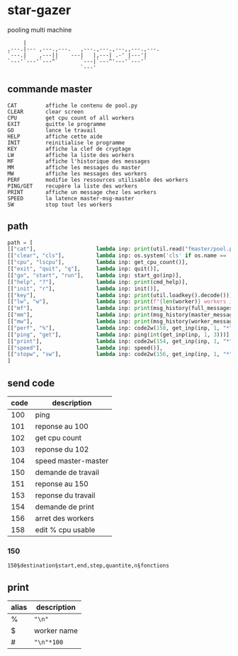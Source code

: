 # star-gazer
pooling multi machine

```
     |
,---.|--- ,---.,---.   ,---.,---.,---,,---.,---.
`---.|    ,---||    ---|   |,---| .-' |---'|
`---'`---'`---^`       `---|`---^'---'`---'`
                       `---'
```

## commande master

```
CAT         affiche le contenu de pool.py
CLEAR       clear screen
CPU         get cpu count of all workers
EXIT        quitte le programme
GO          lance le travail
HELP        affiche cette aide
INIT        reinitialise le programme
KEY         affiche la clef de cryptage
LW          affiche la liste des workers
MF          affiche l'historique des messages
MM          affiche les messages du master
MW          affiche les messages des workers
PERF        modifie les ressources utilisable des workers
PING/GET    recupère la liste des workers
PRINT       affiche un message chez les workers
SPEED       la latence master-msg-master
SW          stop tout les workers
```

## path

```py
path = [
[["cat"],                   lambda inp: print(util.read("fmaster/pool.py"))],
[["clear", "cls"],          lambda inp: os.system('cls' if os.name == 'nt' else 'clear')],
[["cpu", "lscpu"],          lambda inp: get_cpu_count()],
[["exit", "quit", "q"],     lambda inp: quit()],
[["go", "start", "run"],    lambda inp: start_go(inp)],
[["help", "?"],             lambda inp: print(cmd_help)],
[["init", "r"],             lambda inp: init()],
[["key"],                   lambda inp: print(util.loadkey().decode())],
[["lw", "w"],               lambda inp: print(f"{len(worker)} workers in list\n", "\n ".join([f"{worker.index(w)}. {w}" for w in worker]))],
[["mf"],                    lambda inp: print(msg_history(full_messages))],
[["mm"],                    lambda inp: print(msg_history(master_messages))],
[["mw"],                    lambda inp: print(msg_history(worker_messages))],
[["perf", "%"],             lambda inp: code2w(158, get_inp(inp, 1, "*"), get_inp(inp, 2, 100))],
[["ping", "get"],           lambda inp: ping(int(get_inp(inp, 1, 3)))],
[["print"],                 lambda inp: code2w(154, get_inp(inp, 1, "*"), get_inp(inp, 2, "%master print"))],
[["speed"],                 lambda inp: speed()],
[["stopw", "sw"],           lambda inp: code2w(156, get_inp(inp, 1, "*"), "stop")],
]
```

## send code

| code | description               |
| ---- | ------------------------- |
| 100  | ping                      |
| 101  | reponse au 100            |
| 102  | get cpu count             |
| 103  | reponse du 102            |
| 104  | speed master-master       |
| 150  | demande de travail        |
| 151  | reponse au 150            |
| 153  | reponse du travail        |
| 154  | demande de print          |
| 156  | arret des workers         |
| 158  | edit % cpu usable         |


### 150

```
150§destination§start,end,step,quantite,n§fonctions
```

## print

| alias | description |
| ----- | ----------- |
| %     | `"\n"`      |
| $     | worker name |
| #     | `"\n"*100`  |